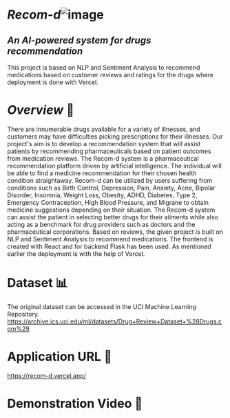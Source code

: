 # *Recom-d*![image](https://user-images.githubusercontent.com/107197825/215315360-2059f408-0039-4a50-b5e2-0938b2958053.png)



## *An AI-powered system for drugs recommendation*
This project is based on NLP and Sentiment Analysis to recommend medications based on customer reviews and ratings for the drugs where deployment is done with Vercel.

# *Overview* 📑
There are innumerable drugs available for a variety of illnesses, and customers may have difficulties picking prescriptions for their illnesses. Our project's aim is to develop a recommendation system that will assist patients by recommending pharmaceuticals based on patient outcomes from medication reviews.
The Recom-d system is a pharmaceutical recommendation platform driven by artificial intelligence.
The individual will be able to find a medicine recommendation for their chosen health condition straightaway.
Recom-d can be utilized by users suffering from conditions such as Birth Control, Depression, Pain, Anxiety, Acne, Bipolar Disorder, Insomnia, Weight Loss, Obesity, ADHD, Diabetes, Type 2, Emergency Contraception, High Blood Pressure, and Migrane to obtain medicine suggestions depending on their situation.
The Recom-d system can assist the patient in selecting better drugs for their ailments while also acting as a benchmark for drug providers such as doctors and the pharmaceutical corporations. Based on reviews, the given project is built on NLP and Sentiment Analysis to recommend medications. The frontend is created with React and for backend Flask has been used. As mentioned earlier the deployment is with the help of Vercel.


# Dataset 📊
The original dataset can be accessed in the UCI Machine Learning Repository.
https://archive.ics.uci.edu/ml/datasets/Drug+Review+Dataset+%28Drugs.com%29


# Application URL 📱
https://recom-d.vercel.app/


# Demonstration Video 🎥

